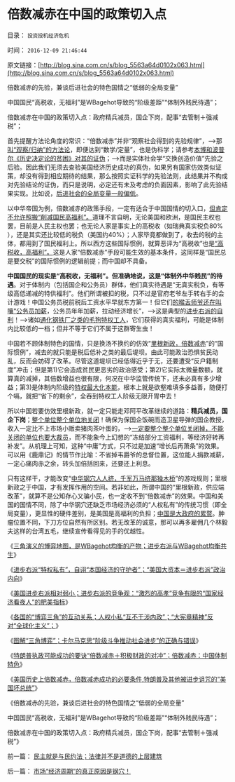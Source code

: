 # 倍数减赤在中国的政策切入点

目录： `投资投机经济危机` 

时间： `2016-12-09 21:46:44` 

原文链接：[http://blog.sina.com.cn/s/blog_5563a64d0102x063.html](http://blog.sina.com.cn/s/blog_5563a64d0102x063.html)

倍数减赤的先验，兼谈后进社会的特色国情之“低弱的全局变量”

中国国民“高税收，无福利”是WBagehot导致的“阶级差距”“体制外贱民待遇”；

倍数减赤在中国的政策切入点：政府精兵减员，国企下岗，配事“去管制＋强减税”；

首先提醒方法论角度的常识：“倍数减赤”并非“观察社会得到的先验规律”，——>那[叫“观察/归纳”的方法论](../../../2013/7/2/没有科学的信仰，有信仰的科学，及实证科学的知识模型.md)，即便达到“数学/定量”，也是伪科学；请参考[本博和波普尔《历史决定论的贫困》对其的证伪](../../../2015/10/6/经验模型的伪科学性，不会因为量化和数学滥用而改变；.md)；——>而是实体社会学“交换创造价值”先验之后验。因此我们无须去查验美国经济历史成功的真伪，如果另有国家仿效类似证策，却没有得到相应期待的结果，那么按照实证科学的先验法则，此结果并不构成对先验结论的证伪，而只是说明，必定还有未及考虑的负面因素，影响了此先验结果实现。比如说，[后进社会的全局变量一般偏低](../../../2016/5/3/公有制社会的常数和全局变量，专制与民主社会的根本区别；.md)。

以中华帝国为例，倍数减赤的政策手段，一定有适合于中国国情的切入口，[但肯定不允许照搬“削减国民高福利”。](../../../2007/12/23/冗员吃饭财政拖累：高税收无福利无助社会和谐.md)道理不言自明，无论美国和欧洲，是国民主权也罢，目前是人民主权也罢；也无论人家是事实上的高税收（如瑞典真实税负80%
），还是其实还比较低的税负（美国约40%）；人家毕竟都做到了，收去的税的主体，都用到了国民福利上。所以西方这些国际惯例，就算恶评为“高税收”也是[“高税收，高福利”。](../../../2011/6/28/北欧模式不是经济学命题.md)这是人家“倍数减赤”手段可能生效的基本条件，这同样是“国民总是要交税”的国际惯例的逻辑前提；而中国却不具备。

**中国国民的现实是“高税收，无福利”。但准确地说，这是“体制外中华贱民”的待遇**。对于体制内（包括国企和公务员）群体，他们真实待遇是“无真实税负，有等级高低递减的特供福利”。他们所谓被扣的税，只不过是官府老爷左手转右手的会计游戏！中国公务员税前税后工资水平早就东方第一！但它们[的喉舌师爷还在叫嚷“公务员加薪](http://darthvad.blog.163.com/blog/static/5339947020169992251380/)，公务员年年加薪，拉动经济增长”，——>这是典型的[进步右派的自利](../../../2016/12/3/进步右派“特权私有”，自诩“本国经济的守护者”；.md)！——>诸如[通化钢铁厂之类的毛狗特权工人](../../../2010/10/22/国企改革试点案例热点.md)，它们获得的真实福利，可能是体制内比较低的一档；但并不等于它们不属于这群寄生虫！

中国若不顾体制特色的国情，只是换汤不换约的仿效“[里根新政，倍数减赤](../../../2015/11/2/里根为美国留下的BUG，“和平红利”的泡沫的金融风暴.md)”的“国际惯例”，减去的就只能是税后低补之类的最后堤坝。由此可能政治恐惧贫民动乱，反而会妨碍了改革。尽管这道堤坝已经低得近乎于无，还要遭受“反户籍制度”冲击；但是第1)它会造成贫民更恶劣的政治感受；第2)它实际太微量数额，就算真的减掉，其倍数增益也很有限，何况在中华监管传统下，还未必真有多少增益；第3)是体制内阶级的[特权最大化本能](../../../2014/1/26/政府食客社群，攀比加薪的“特权最大化定律”.md)，根本上就是欲壑难填多多益善，随便打个嗝，就把“省下的剩余”，全吞到特权工人阶级无限开胃中去！

所以中国若要仿效里根新政，就一定只能走邓阿平改革继续的道路：**精兵减员，国企下岗**；[整个单位整个单位地关闭](../../../2010/2/12/国企产权改革的两个步骤.md)！确保为保国企饭碗而造卫星导弹的国企教授，收入一定比不上市场小贩卖猪肉茶叶蛋的，——>[一定要整个整个单位关闭掉，不能关闭的单位也要大裁员](../../../2009/8/12/国企清理三阶段方案和冷处理过程.md)，而不能象今上幻想的“冻结部分工资福利，等经济好转再补发”。从机理上可知，这种“中庸”方式，只不过是加速“增长后再萧条”的效果。可以用《鹿鼎记》的情节作比喻：不省掉韦爵爷的总督位置，这位能人捐款减薪，一定心痛肉赤之余，转头加倍括回来，还要还上利息。

只有这样干，才能改变“[中华钢穴人人挤，千军万马挤那独木桥](../../../2015/4/13/中国人为什么要当官？只能当官？只求当官？还有别的出路吗？.md)”的游戏规则；里根新政之于中国，才有发挥作用的空间。若非如此，所谓中国的“里根新政，供应端改革”，就算不是公知存心又骗小民，也一定收不到“倍数减赤”的效果。中国和美国的国情不同，除了中华钢穴还缺乏市场经济必须的“人权私有”的传统习惯（即全局变量），更显性的硬件差别，是美国是高福利的负担；[中国是大政府的累赘](../../../2009/8/11/改革攻坚的雷区，坚在那里？危险在那里？.md)。肿瘤位置不同，下刀方位自然有所区别。若无改革的诚意，那可以再多雇佣几个林毅夫这样的台湾五毛，继续宣传看得见的手的优越性。

《[三角演义的博弈地图，是WBagehot均衡的产物；进步右派与WBagehot均衡共生](../../../2016/12/2/WBagehot均衡决定了“道德治国必要性”和“干部队伍主流是好的”.md)》

《[进步右派“特权私有”，自诩“本国经济的守护者”；“美国大资本＝进步右派”政治内向](../../../2016/12/3/进步右派“特权私有”，自诩“本国经济的守护者”；.md)》

《[美国进步右派相对弱小；进步右派的竞争观：“激烈的高孝”竞争有限的“国家经济看夜人”的肥美指标](../../../2016/12/4/本拉登和约翰布朗，基督教和希特勒的共识.md)》

《[各国的“博弈三角”的互动关系；人权小私“互不干涉内政”；“大宪章精神”反对“全球化主义”；](../../../2016/12/5/各国间“博弈三角”的互动关系；.md)》

《[图解“三角博弈”；卡尔马克思“阶级斗争推动社会进步”的正确与错误](../../../2016/12/6/图解“三角博弈”；卡尔马克思“阶级斗争”的正确与错误.md)》

《[特朗普执政可能成功的要诀“倍数减赤＋积极财政的对冲”；倍数减赤：中国体制特色](../../../2016/12/7/特朗普执政成功的要诀“倍数减赤＋积极财政的对冲”；.md)》

《[美国历史上倍数减赤，倍数减赤成功的必要条件,特朗普及其他被进步诅咒的“美国坏总统”](../../../2016/12/8/倍数减赤成功的必要条件；特朗普及美国历史上的“坏总统”.md)》

《倍数减赤的先验，兼谈后进社会的特色国情之“低弱的全局变量”

中国国民“高税收，无福利”是WBagehot导致的“阶级差距”“体制外贱民待遇”；

倍数减赤在中国的政策切入点：政府精兵减员，国企下岗，配事“去管制＋强减税”》

前一篇： [民主就是与民约法；法律并不是道德的上层建筑](../../../2007/9/30/民主就是与民约法；法律并不是道德的上层建筑.md)

后一篇： [市场“经济周期”的真正原因是钢穴！](../../../2016/10/20/市场“经济周期”的真正原因是钢穴！.md)

